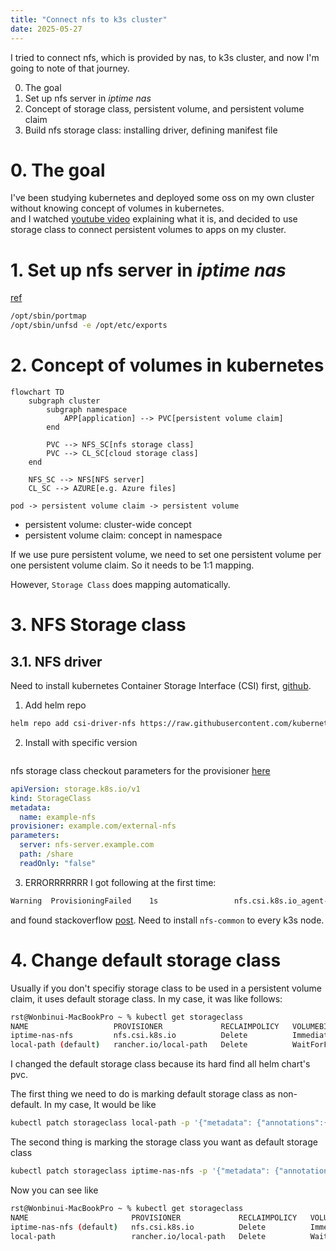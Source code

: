 ```yaml
---
title: "Connect nfs to k3s cluster"
date: 2025-05-27
---
```

I tried to connect nfs, which is provided by nas, to k3s cluster, and now I'm going to note of that journey.  
  
0. The goal
1. Set up nfs server in _iptime nas_  
2. Concept of storage class, persistent volume, and persistent volume claim
3. Build nfs storage class: installing driver, defining manifest file

# 0. The goal
I've been studying kubernetes and deployed some oss on my own cluster without knowing concept of volumes in kubernetes.  
and I watched [youtube video](https://youtu.be/0swOh5C3OVM?si=ZftjC_XU3d14vv69) explaining what it is, and decided to use storage class to connect persistent volumes to apps on my cluster.  
  
# 1. Set up nfs server in _iptime nas_  
[ref](https://shonm.tistory.com/766)  
```bash
/opt/sbin/portmap
/opt/sbin/unfsd -e /opt/etc/exports 
```

# 2. Concept of volumes in kubernetes
```mermaid
flowchart TD
    subgraph cluster
        subgraph namespace
            APP[application] --> PVC[persistent volume claim]
        end

        PVC --> NFS_SC[nfs storage class]
        PVC --> CL_SC[cloud storage class]
    end

    NFS_SC --> NFS[NFS server]
    CL_SC --> AZURE[e.g. Azure files]
```
`pod -> persistent volume claim -> persistent volume`  
  
- persistent volume: cluster-wide concept
- persistent volume claim: concept in namespace
  
If we use pure persistent volume, we need to set one persistent volume per one persistent volume claim. So it needs to be 1:1 mapping.  
  
However, `Storage Class` does mapping automatically.  
  
# 3. NFS Storage class

## 3.1. NFS driver
Need to install kubernetes Container Storage Interface (CSI) first, [github](https://github.com/kubernetes-csi/csi-driver-nfs#readme).  
  
1. Add helm repo
```bash
helm repo add csi-driver-nfs https://raw.githubusercontent.com/kubernetes-csi/csi-driver-nfs/master/charts
```
  

2. Install with specific version
```bash

```

  
nfs storage class
checkout parameters for the provisioner [here](https://github.com/kubernetes-csi/csi-driver-nfs/blob/master/docs/driver-parameters.md)  
```yaml
apiVersion: storage.k8s.io/v1
kind: StorageClass
metadata:
  name: example-nfs
provisioner: example.com/external-nfs
parameters:
  server: nfs-server.example.com
  path: /share
  readOnly: "false"

```

3. ERRORRRRRRR
I got following at the first time:  
```bash
Warning  ProvisioningFailed    1s                 nfs.csi.k8s.io_agent-00_b97d6068-d50e-4296-b946-78e305338f70  failed to provision volume with StorageClass "iptime-nas-nfs": rpc error: code = Internal desc = failed to mount nfs server: rpc error: code = Internal desc = mount failed: exit status 32
```
and found stackoverflow [post](https://stackoverflow.com/questions/34113569/kubernetes-nfs-volume-mount-fail-with-exit-status-32).
Need to install `nfs-common` to every k3s node.  

# 4. Change default storage class
Usually if you don't specifiy storage class to be used in a persistent volume claim, it uses default storage class. 
In my case, it was like follows:  
  
```bash
rst@Wonbinui-MacBookPro ~ % kubectl get storageclass
NAME                   PROVISIONER             RECLAIMPOLICY   VOLUMEBINDINGMODE      ALLOWVOLUMEEXPANSION   AGE
iptime-nas-nfs         nfs.csi.k8s.io          Delete          Immediate              false                  3h45m
local-path (default)   rancher.io/local-path   Delete          WaitForFirstConsumer   false  
```

I changed the default storage class because its hard find all helm chart's pvc.  
  
The first thing we need to do is marking default storage class as non-default. 
In my case, It would be like
```bash
kubectl patch storageclass local-path -p '{"metadata": {"annotations":{"storageclass.kubernetes.io/is-default-class":"false"}}}'
```  
  
The second thing is marking the storage class you want as default storage class
```bash
kubectl patch storageclass iptime-nas-nfs -p '{"metadata": {"annotations":{"storageclass.kubernetes.io/is-default-class":"true"}}}'
```

Now you can see like
```bash
rst@Wonbinui-MacBookPro ~ % kubectl get storageclass  
NAME                       PROVISIONER             RECLAIMPOLICY   VOLUMEBINDINGMODE      ALLOWVOLUMEEXPANSION   AGE
iptime-nas-nfs (default)   nfs.csi.k8s.io          Delete          Immediate              false                  3h49m
local-path                 rancher.io/local-path   Delete          WaitForFirstConsumer   false                  13d
```